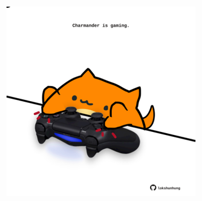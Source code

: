 <!-- built at 23/08/2025, 03:14:42 UTC -->
<p align="center">
  <img width="500" height="500" src="./ReadmeImage.svg">
</p>
